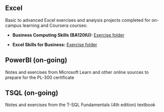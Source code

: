 ## Excel
Basic to advanced Excel exercises and analysis projects completed for on-campus learning and Coursera courses:
- **Business Computing Skills (BA120IU):** [Exercise folder](https://github.com/mk-duong/learn-excel/tree/main/Business%20Computing%20Skill)
  
- **Excel Skills for Business:** [Exercise folder](https://github.com/mk-duong/learn-excel/tree/main/Excel%20Skills%20for%20Business%3A%20Intermediate%20I)

## PowerBI (on-going)
Notes and exercises from Microsoft Learn and other online sources to prepare for the PL-300 certificate

## TSQL (on-going)
Notes and exercises from the T-SQL Fundamentals (4th edition) textbook
